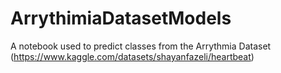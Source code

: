 # ArrythimiaDatasetModels
A notebook used to predict classes from the Arrythmia Dataset (https://www.kaggle.com/datasets/shayanfazeli/heartbeat)
